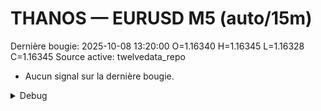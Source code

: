 # THANOS — EURUSD M5 (auto/15m)
Dernière bougie: 2025-10-08 13:20:00  O=1.16340  H=1.16345  L=1.16328  C=1.16345
Source active: twelvedata_repo

- Aucun signal sur la dernière bougie.

<details><summary>Debug</summary>

- TD_API_KEY manquant.

</details>